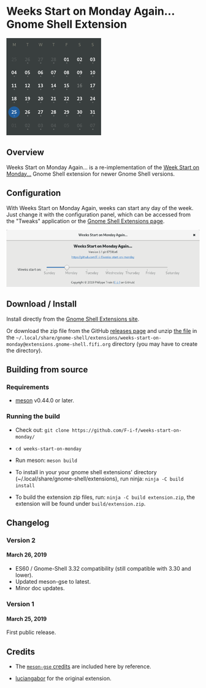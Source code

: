 # Weeks Start on Monday Again... Gnome Shell Extension

![Calendar Screenshot](docs/screenshot.png)

## Overview

Weeks Start on Monday Again... is a re-implementation of the [Week
Start on
Monday...](https://extensions.gnome.org/extension/646/weeks-start-on-monday/)
Gnome Shell extension for newer Gnome Shell versions.

## Configuration

With Weeks Start on Monday Again, weeks can start any day of the week.
Just change it with the configuration panel, which can be
accessed from the "Tweaks" application or the [Gnome Shell Extensions
page](https://extensions.gnome.org/local/).

![Weeks Start on Monday Again... preference panel](docs/preferences.png)

## Download / Install

Install directly from the [Gnome Shell Extensions
site](https://extensions.gnome.org/extension/1720/weeks-start-on-monday-again/).

Or download the zip file from the GitHub [releases
page](https://github.com/F-i-f/weeks-start-on-monday/releases) and
unzip [the
file](https://github.com/F-i-f/weeks-start-on-monday/releases/download/v1/weeks-start-on-monday@extensions.gnome-shell.fifi.org.v1.shell-extension.zip)
in the
`~/.local/share/gnome-shell/extensions/weeks-start-on-monday@extensions.gnome-shell.fifi.org`
directory (you may have to create the directory).

## Building from source

### Requirements

- [meson](http://mesonbuild.com/) v0.44.0 or later.

### Running the build

- Check out: `git clone https://github.com/F-i-f/weeks-start-on-monday/`

- `cd weeks-start-on-monday`

- Run meson: `meson build`

- To install in your your gnome shell extensions' directory (~/.local/share/gnome-shell/extensions), run ninja: `ninja -C build install`

- To build the extension zip files, run: `ninja -C build extension.zip`, the extension will be found under `build/extension.zip`.

## Changelog

### Version 2
#### March 26, 2019

- ES60 / Gnome-Shell 3.32 compatibility (still compatible with 3.30 and lower).
- Updated meson-gse to latest.
- Minor doc updates.

### Version 1
#### March 25, 2019

First public release.

## Credits

- The [`meson-gse` credits](https://github.com/F-i-f/meson-gse/) are
  included here by reference.

- [luciangabor](https://extensions.gnome.org/accounts/profile/luciangabor)
  for the original extension.

<!--  LocalWords:  extensions' Changelog luciangabor
 -->
